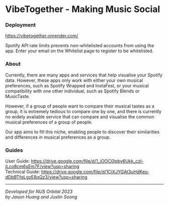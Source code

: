# VibeTogether - Making Music Social

### Deployment

https://vibetogether.onrender.com/

Spotify API rate limits prevents non-whitelisted accounts from using the app. Enter your email on the Whitelist page to register to be whitelisted.

### About

Currently, there are many apps and services that help visualise your Spotify data. However, these apps only work with either your own musical preferences, such as Spotify Wrapped and InstaFest, or your musical compatibility with one other individual, such as Spotify Blends or MusicTaste.

However, if a group of people want to compare their musical tastes as a group, it is extremely tedious to compare one by one, and there is currently no widely available service that can compare and visualise the common musical preferences of a group of people.

Our app aims to fill this niche, enabling people to discover their similarities and differences in musical preferences as a group.

### Guides

User Guide: https://drive.google.com/file/d/1_iOOC0lpby6Ukk_czl-jLco8cm6sEm7F/view?usp=sharing \
Technical Guide: https://drive.google.com/file/d/1CjXJYGAt3uHdKeu-dDbBTfqLgzE8qQz3/view?usp=sharing

---

_Developed for NUS Orbital 2023_ \
_by Jason Huang and Justin Soong_
